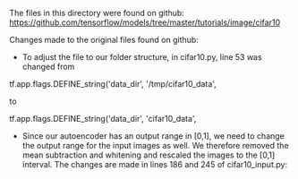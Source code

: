 The files in this directory were found on github:
https://github.com/tensorflow/models/tree/master/tutorials/image/cifar10

Changes made to the original files found on github: 

- To adjust the file to our folder structure, in cifar10.py, line 53 was changed from 

tf.app.flags.DEFINE_string('data_dir', '/tmp/cifar10_data',

to 

tf.app.flags.DEFINE_string('data_dir', 'cifar10_data',

- Since our autoencoder has an output range in [0,1], we need to change the output range for the input images as well. We therefore removed the mean subtraction and whitening and rescaled the images to the [0,1] interval. The changes are made in lines 186 and 245 of cifar10_input.py:




